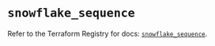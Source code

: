 # `snowflake_sequence`

Refer to the Terraform Registry for docs: [`snowflake_sequence`](https://registry.terraform.io/providers/snowflakedb/snowflake/2.1.1/docs/resources/sequence).
